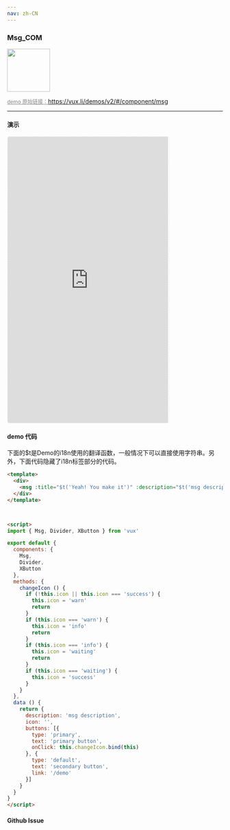```yaml
---
nav: zh-CN
---
```



### Msg_COM

<img width="100" src="http://qr.topscan.com/api.php?text=https%3A%2F%2Fvux.li%2Fdemos%2Fv2%2F%23%2Fcomponent%2Fmsg"/>

<a href="https://vux.li/demos/v2/#/component/msg" target="_blank" style="font-size:12px;color:#888;">demo 原始链接：https://vux.li/demos/v2/#/component/msg</a>



---

#### 演示

 <div style="width:377px;height:667px;display:inline-block;border:1px dashed #ececec;border-radius:5px;overflow:hidden;">
   <iframe src="https://vux.li/demos/v2/#/component/msg" width="375" height="667" border="0" frameborder="0"></iframe>
 </div>

#### demo 代码

<p class="tip">下面的$t是Demo的i18n使用的翻译函数，一般情况下可以直接使用字符串。另外，下面代码隐藏了i18n标签部分的代码。</p>

``` html
<template>
  <div>
    <msg :title="$t('Yeah! You make it')" :description="$t('msg description')" :buttons="buttons" :icon="icon"></msg>
  </div>
</template>



<script>
import { Msg, Divider, XButton } from 'vux'

export default {
  components: {
    Msg,
    Divider,
    XButton
  },
  methods: {
    changeIcon () {
      if (!this.icon || this.icon === 'success') {
        this.icon = 'warn'
        return
      }
      if (this.icon === 'warn') {
        this.icon = 'info'
        return
      }
      if (this.icon === 'info') {
        this.icon = 'waiting'
        return
      }
      if (this.icon === 'waiting') {
        this.icon = 'success'
      }
    }
  },
  data () {
    return {
      description: 'msg description',
      icon: '',
      buttons: [{
        type: 'primary',
        text: 'primary button',
        onClick: this.changeIcon.bind(this)
      }, {
        type: 'default',
        text: 'secondary button',
        link: '/demo'
      }]
    }
  }
}
</script>
```


#### Github Issue